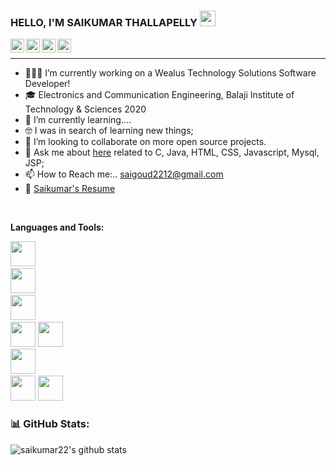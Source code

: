 ### HELLO, I'M SAIKUMAR THALLAPELLY <img src="https://media.giphy.com/media/hvRJCLFzcasrR4ia7z/giphy.gif" width="25px">
<a href="https://discord.gg/z9xjJS6h">
  <img align="left" alt="Saikumar's Discord" width="22px" src="https://cdn.jsdelivr.net/npm/simple-icons@v3/icons/discord.svg" />
</a> 
<a href="https://twitter.com/Saikumar2212">
  <img align="left" alt="Saikumar's | Twitter" width="22px" src="https://cdn.jsdelivr.net/npm/simple-icons@v3/icons/twitter.svg" />
</a>

<a href="https://www.linkedin.com/in/saikumar-thallapelly-b6956a170/">
  <img align="left" alt="Saikumar's LinkdeIN" width="22px" src="https://cdn.jsdelivr.net/npm/simple-icons@v3/icons/linkedin.svg" />
</a>

<a href="https://www.instagram.com/saikumar_thallapelly">
  <img align="left" alt="Saikumar's Instagram" width="22px" src="https://cdn.jsdelivr.net/npm/simple-icons@v3/icons/instagram.svg" />
</a>
</br>

** **
- 👨🏽‍💻 I’m currently working on a Wealus Technology Solutions Software Developer!
- 🎓 Electronics and Communication Engineering, Balaji Institute of Technology & Sciences 2020
- 🌱 I’m currently learning....
- 🤓 I was in search of learning new things;
- 👯 I’m looking to collaborate on more open source projects.
- 💬 Ask me about [here](https://github.com/saikumar22/saikumar22/issues) related to C, Java, HTML, CSS, Javascript, Mysql, JSP;
- 📫 How to Reach me:.. saigoud2212@gmail.com
- 📝 [Saikumar's Resume](https://drive.google.com/file/d/1K2_K_TvMf9DP8oGUjJmFp-YpmdCZAKY1/view?usp=drivesdk)
</br>

**Languages and Tools:**
</br>
<code> <img height="40" width = "40" src = "https://img.icons8.com/ios-filled/2x/circled-c.png"></code> 
<code> <img height="40" width = "40" src = "https://img.icons8.com/color/2x/java-coffee-cup-logo.png"></code>
<code> <img height="40" width = "40" src = "https://img.icons8.com/ios-filled/2x/html-filetype.png"></code>
<code> <img height="40" width = "40" src = "https://img.icons8.com/ios-filled/2x/css-filetype.png"></code>
<code><img height="40" width = "40" src="https://img.icons8.com/ios-filled/2x/javascript.png"></code>
<code> <img height="40" width = "40" src = "https://img.icons8.com/ios-filled/2x/sql.png"></code>
<code> <img height="40" width = "40" src = "https://img.icons8.com/ios-filled/2x/jsp.png"></code>
<code><img height="40" width = "40" src="https://img.icons8.com/windows/2x/nodejs.png"></code>


### 📊 GitHub Stats:
![saikumar22's github stats](https://github-readme-stats.vercel.app/api?username=saikumar22&show_icons=true&theme=dracula&count_private=true&include_all_commits=true&hide=contribs,issues,stars)
